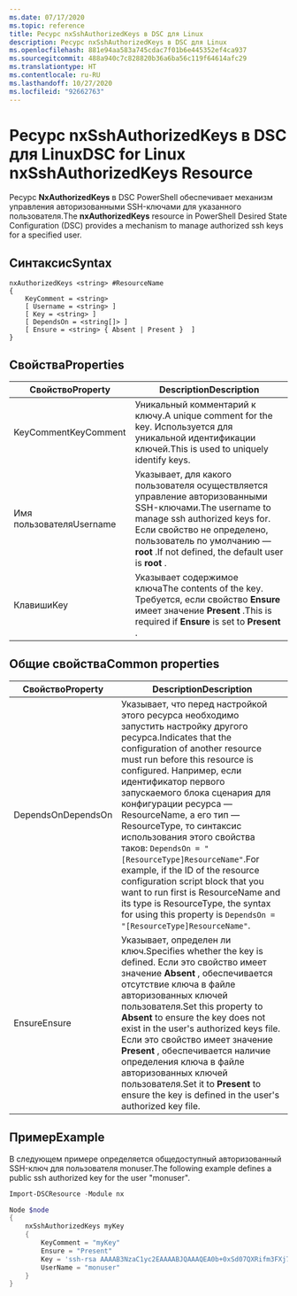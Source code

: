 ```yaml
---
ms.date: 07/17/2020
ms.topic: reference
title: Ресурс nxSshAuthorizedKeys в DSC для Linux
description: Ресурс nxSshAuthorizedKeys в DSC для Linux
ms.openlocfilehash: 881e94aa583a745cdac7f01b6e445352ef4ca937
ms.sourcegitcommit: 488a940c7c828820b36a6ba56c119f64614afc29
ms.translationtype: HT
ms.contentlocale: ru-RU
ms.lasthandoff: 10/27/2020
ms.locfileid: "92662763"
---
```

# <a name="dsc-for-linux-nxsshauthorizedkeys-resource"></a><span data-ttu-id="c81d0-103">Ресурс nxSshAuthorizedKeys в DSC для Linux</span><span class="sxs-lookup"><span data-stu-id="c81d0-103">DSC for Linux nxSshAuthorizedKeys Resource</span></span>

<span data-ttu-id="c81d0-104">Ресурс **NxAuthorizedKeys** в DSC PowerShell обеспечивает механизм управления авторизованными SSH-ключами для указанного пользователя.</span><span class="sxs-lookup"><span data-stu-id="c81d0-104">The **nxAuthorizedKeys** resource in PowerShell Desired State Configuration (DSC) provides a mechanism to manage authorized ssh keys for a specified user.</span></span>

## <a name="syntax"></a><span data-ttu-id="c81d0-105">Синтаксис</span><span class="sxs-lookup"><span data-stu-id="c81d0-105">Syntax</span></span>

```Syntax
nxAuthorizedKeys <string> #ResourceName
{
    KeyComment = <string>
    [ Username = <string> ]
    [ Key = <string> ]
    [ DependsOn = <string[]> ]
    [ Ensure = <string> { Absent | Present }  ]
}
```

## <a name="properties"></a><span data-ttu-id="c81d0-106">Свойства</span><span class="sxs-lookup"><span data-stu-id="c81d0-106">Properties</span></span>

|<span data-ttu-id="c81d0-107">Свойство</span><span class="sxs-lookup"><span data-stu-id="c81d0-107">Property</span></span> |<span data-ttu-id="c81d0-108">Description</span><span class="sxs-lookup"><span data-stu-id="c81d0-108">Description</span></span> |
|---|---|
|<span data-ttu-id="c81d0-109">KeyComment</span><span class="sxs-lookup"><span data-stu-id="c81d0-109">KeyComment</span></span> |<span data-ttu-id="c81d0-110">Уникальный комментарий к ключу.</span><span class="sxs-lookup"><span data-stu-id="c81d0-110">A unique comment for the key.</span></span> <span data-ttu-id="c81d0-111">Используется для уникальной идентификации ключей.</span><span class="sxs-lookup"><span data-stu-id="c81d0-111">This is used to uniquely identify keys.</span></span> |
|<span data-ttu-id="c81d0-112">Имя пользователя</span><span class="sxs-lookup"><span data-stu-id="c81d0-112">Username</span></span> |<span data-ttu-id="c81d0-113">Указывает, для какого пользователя осуществляется управление авторизованными SSH-ключами.</span><span class="sxs-lookup"><span data-stu-id="c81d0-113">The username to manage ssh authorized keys for.</span></span> <span data-ttu-id="c81d0-114">Если свойство не определено, пользователь по умолчанию — **root** .</span><span class="sxs-lookup"><span data-stu-id="c81d0-114">If not defined, the default user is **root** .</span></span> |
|<span data-ttu-id="c81d0-115">Клавиши</span><span class="sxs-lookup"><span data-stu-id="c81d0-115">Key</span></span> |<span data-ttu-id="c81d0-116">Указывает содержимое ключа</span><span class="sxs-lookup"><span data-stu-id="c81d0-116">The contents of the key.</span></span> <span data-ttu-id="c81d0-117">Требуется, если свойство **Ensure** имеет значение **Present** .</span><span class="sxs-lookup"><span data-stu-id="c81d0-117">This is required if **Ensure** is set to **Present** .</span></span>|

## <a name="common-properties"></a><span data-ttu-id="c81d0-118">Общие свойства</span><span class="sxs-lookup"><span data-stu-id="c81d0-118">Common properties</span></span>

|<span data-ttu-id="c81d0-119">Свойство</span><span class="sxs-lookup"><span data-stu-id="c81d0-119">Property</span></span> |<span data-ttu-id="c81d0-120">Description</span><span class="sxs-lookup"><span data-stu-id="c81d0-120">Description</span></span> |
|---|---|
|<span data-ttu-id="c81d0-121">DependsOn</span><span class="sxs-lookup"><span data-stu-id="c81d0-121">DependsOn</span></span> |<span data-ttu-id="c81d0-122">Указывает, что перед настройкой этого ресурса необходимо запустить настройку другого ресурса.</span><span class="sxs-lookup"><span data-stu-id="c81d0-122">Indicates that the configuration of another resource must run before this resource is configured.</span></span> <span data-ttu-id="c81d0-123">Например, если идентификатор первого запускаемого блока сценария для конфигурации ресурса — ResourceName, а его тип — ResourceType, то синтаксис использования этого свойства таков: `DependsOn = "[ResourceType]ResourceName"`.</span><span class="sxs-lookup"><span data-stu-id="c81d0-123">For example, if the ID of the resource configuration script block that you want to run first is ResourceName and its type is ResourceType, the syntax for using this property is `DependsOn = "[ResourceType]ResourceName"`.</span></span> |
|<span data-ttu-id="c81d0-124">Ensure</span><span class="sxs-lookup"><span data-stu-id="c81d0-124">Ensure</span></span> |<span data-ttu-id="c81d0-125">Указывает, определен ли ключ.</span><span class="sxs-lookup"><span data-stu-id="c81d0-125">Specifies whether the key is defined.</span></span> <span data-ttu-id="c81d0-126">Если это свойство имеет значение **Absent** , обеспечивается отсутствие ключа в файле авторизованных ключей пользователя.</span><span class="sxs-lookup"><span data-stu-id="c81d0-126">Set this property to **Absent** to ensure the key does not exist in the user's authorized keys file.</span></span> <span data-ttu-id="c81d0-127">Если это свойство имеет значение **Present** , обеспечивается наличие определения ключа в файле авторизованных ключей пользователя.</span><span class="sxs-lookup"><span data-stu-id="c81d0-127">Set it to **Present** to ensure the key is defined in the user's authorized key file.</span></span> |

## <a name="example"></a><span data-ttu-id="c81d0-128">Пример</span><span class="sxs-lookup"><span data-stu-id="c81d0-128">Example</span></span>

<span data-ttu-id="c81d0-129">В следующем примере определяется общедоступный авторизованный SSH-ключ для пользователя monuser.</span><span class="sxs-lookup"><span data-stu-id="c81d0-129">The following example defines a public ssh authorized key for the user "monuser".</span></span>

```powershell
Import-DSCResource -Module nx

Node $node
{
    nxSshAuthorizedKeys myKey
    {
        KeyComment = "myKey"
        Ensure = "Present"
        Key = 'ssh-rsa AAAAB3NzaC1yc2EAAAABJQAAAQEA0b+0xSd07QXRifm3FXj7Pn/DblA6QI5VAkDm6OivFzj3U6qGD1VJ6AAxWPCyMl/qhtpRtxZJDu/TxD8AyZNgc8aN2CljN1hOMbBRvH2q5QPf/nCnnJRaGsrxIqZjyZdYo9ZEEzjZUuMDM5HI1LA9B99k/K6PK2Bc1NLivpu7nbtVG2tLOQs+GefsnHuetsRMwo/+c3LtwYm9M0XfkGjYVCLO4CoFuSQpvX6AB3TedUy6NZ0iuxC0kRGg1rIQTwSRcw+McLhslF0drs33fw6tYdzlLBnnzimShMuiDWiT37WqCRovRGYrGCaEFGTG2e0CN8Co8nryXkyWc6NSDNpMzw== rsa-key-20150401'
        UserName = "monuser"
    }
}
```
